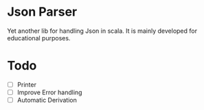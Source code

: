 # Json Parser

Yet another lib for handling Json in scala. It is mainly developed for educational purposes.

# Todo
- [ ] Printer
- [ ] Improve Error handling
- [ ] Automatic Derivation
